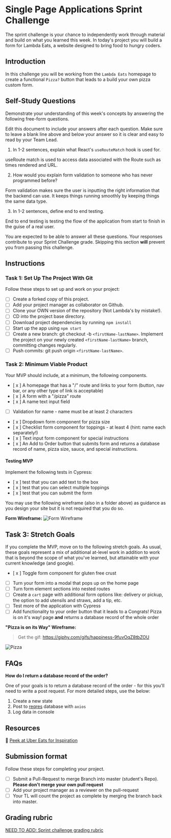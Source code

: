 # Single Page Applications Sprint Challenge

The sprint challenge is your chance to independently work through material and
build on what you learned this week. In today's project you will build a form
for Lambda Eats, a website designed to bring food to hungry coders.

## Introduction

In this challenge you will be working from the `Lambda Eats` homepage to create
a functional `Pizza?` button that leads to a build your own pizza custom form.

## **Self-Study Questions**

Demonstrate your understanding of this week's concepts by answering the
following free-form questions.

Edit this document to include your answers after each question. Make sure to
leave a blank line above and below your answer so it is clear and easy to read
by your Team Lead.

1. In 1-2 sentences, explain what React's `useRouteMatch` hook is used for.

useRoute match is used to access data associated with the Route such as times rendered and URL.

2. How would you explain form validation to someone who has never programmed
   before?

Form validation makes sure the user is inputting the right information that the backend can use. It keeps things running smoothly by keeping things the same data type.

3. In 1-2 sentences, define end to end testing.

End to end testing is testing the flow of the application from start to finish in the guise of a real user.

You are expected to be able to answer all these questions. Your responses
contribute to your Sprint Challenge grade. Skipping this section **will**
prevent you from passing this challenge.

## Instructions

### Task 1: Set Up The Project With Git

Follow these steps to set up and work on your project:

- [ ] Create a forked copy of this project.
- [ ] Add your project manager as collaborator on Github.
- [ ] Clone your OWN version of the repository (Not Lambda's by mistake!).
- [ ] CD into the project base directory.
- [ ] Download project dependencies by running `npm install`
- [ ] Start up the app using `npm start`
- [ ] Create a new branch: git checkout -b `<firstName-lastName>`. Implement the
      project on your newly created `<firstName-lastName>` branch, committing
      changes regularly.
- [ ] Push commits: git push origin `<firstName-lastName>`.

### Task 2: Minimum Viable Product

Your MVP should include, at a minimum, the following components.

- [ x ] A homepage that has a "/" route and links to your form (button, nav bar,
  or any other type of link is acceptable)
- [ x ] A form with a "/pizza" route
- [ x ] A name text input field
- [ ] Validation for name - name must be at least 2 characters
- [ x ] Dropdown form component for pizza size
- [ x ] Checklist form component for toppings - at least 4 (hint: name each
  separately!)
- [ x ] Text input form component for special instructions
- [ x ] An Add to Order button that submits form and returns a database record of name, pizza size, sauce, and special instructions.

#### Testing MVP

Implement the following tests in Cypress:

- [ x ] test that you can add text to the box
- [ x ] test that you can select multiple toppings
- [ x ] test that you can submit the form

You may use the following wireframe (also in a folder above) as guidance as you
design your site but it is not required that you do so.

**Form Wireframe:** ![Form Wireframe](https://i.imgur.com/ii7wc0u.png)

## Task 3: Stretch Goals

If you complete the MVP, move on to the following stretch goals. As usual, these
goals represent a mix of additional at-level work in addition to work that is
beyond the scope of what you've learned, but attainable with your current
knowledge (and google).

- [ x ] Toggle form component for gluten free crust
- [ ] Turn your form into a modal that pops up on the home page
- [ ] Turn form element sections into nested routes
- [ ] Create a `cart` page with additional form options like: delivery or
      pickup, the option to add utensils and straws, add a tip, etc.
- [ ] Test more of the application with Cypress
- [ ] Add functionality to your order button that it leads to a Congrats! Pizza
      is on it's way! page **and** returns a database record of the whole order

**"Pizza is on its Way" Wireframe:**

> Get the gif: https://giphy.com/gifs/happiness-9fuvOqZ8tbZOU

![Pizza](https://i.imgur.com/AkId0mo.gif)

## FAQs

**How do I return a database record of the order?**

One of your goals is to return a database record of the order - for this you'll
need to write a post request. For more detailed steps, use the below:

1. Create a new state
2. Post to [reqres](https://reqres.in/) database with `axios`
3. Log data in console

## Resources

👀 [Peek at Uber Eats for Inspiration](https://ubereats.com/)

## Submission format

Follow these steps for completing your project.

- [ ] Submit a Pull-Request to merge <firstName-lastName> Branch into master
      (student's Repo). **Please don't merge your own pull request**
- [ ] Add your project manager as a reviewer on the pull-request
- [ ] Your TL will count the project as complete by merging the branch back into
      master.

## Grading rubric

[NEED TO ADD: Sprint challenge grading rubric](https://www.notion.so/e7b32e56ebad4f57b3521efb886f4508)
